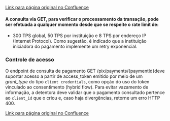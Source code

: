 [Link para página original no Confluence](https://openfinancebrasil.atlassian.net/wiki/spaces/OF/pages/17376388)

#### A consulta via GET, para verificar o processamento da transação, pode ser efetuada a qualquer momento desde que se respeite o rate limit de:

- 300 TPS global, 50 TPS por instituição e 8 TPS por endereço IP (Internet Protocol). Como sugestão, é indicado que a instituição iniciadora do pagamento implemente um retry exponencial.

### Controle de acesso

O endpoint de consulta de pagamento GET /pix/payments/{​​​paymentId}​​​ deve suportar acesso a partir de access\_token emitido por meio de um *grant\_type* do tipo `client credentials`, como opção do uso do token vinculado ao consentimento (hybrid flow). Para evitar vazamento de informação, a detentora deve validar que o pagamento consultado pertence ao `client_id` que o criou e, caso haja divergências, retorne um erro HTTP 400.

[Link para página original no Confluence](https://openfinancebrasil.atlassian.net/wiki/spaces/OF/pages/17376388)